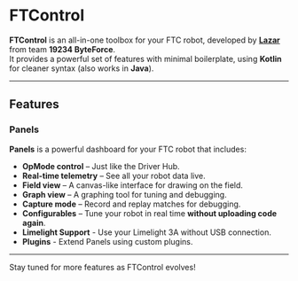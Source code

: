 # FTControl

**FTControl** is an all-in-one toolbox for your FTC robot, developed by [**Lazar**](https://bylazar.com) from team **19234 ByteForce**.  
It provides a powerful set of features with minimal boilerplate, using **Kotlin** for cleaner syntax (also works in **Java**).

---

## Features

### Panels

**Panels** is a powerful dashboard for your FTC robot that includes:

- **OpMode control** – Just like the Driver Hub.
- **Real-time telemetry** – See all your robot data live.
- **Field view** – A canvas-like interface for drawing on the field.
- **Graph view** – A graphing tool for tuning and debugging.
- **Capture mode** – Record and replay matches for debugging.
- **Configurables** – Tune your robot in real time **without uploading code again**.
- **Limelight Support** - Use your Limelight 3A without USB connection.
- **Plugins** - Extend Panels using custom plugins.

---

Stay tuned for more features as FTControl evolves!